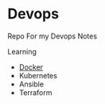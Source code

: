 # Devops

Repo For my Devops Notes

Learning

- [Docker](https://github.com/Anujsd/devops/blob/main/docker/docker.md)
- Kubernetes
- Ansible
- Terraform
